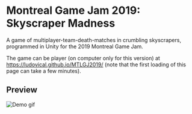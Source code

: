 # Montreal Game Jam 2019: Skyscraper Madness

A game of multiplayer-team-death-matches in crumbling skyscrapers, programmed in Unity for the 2019 Montreal Game Jam.

The game can be player (on computer only for this version) at https://ludovical.github.io/MTLGJ2019/ (note that the first loading of this page can take a few minutes).

## Preview
![Demo gif](https://github.com/LudovicAL/MTLGJ2019/blob/main/Demo.gif?raw=true)
